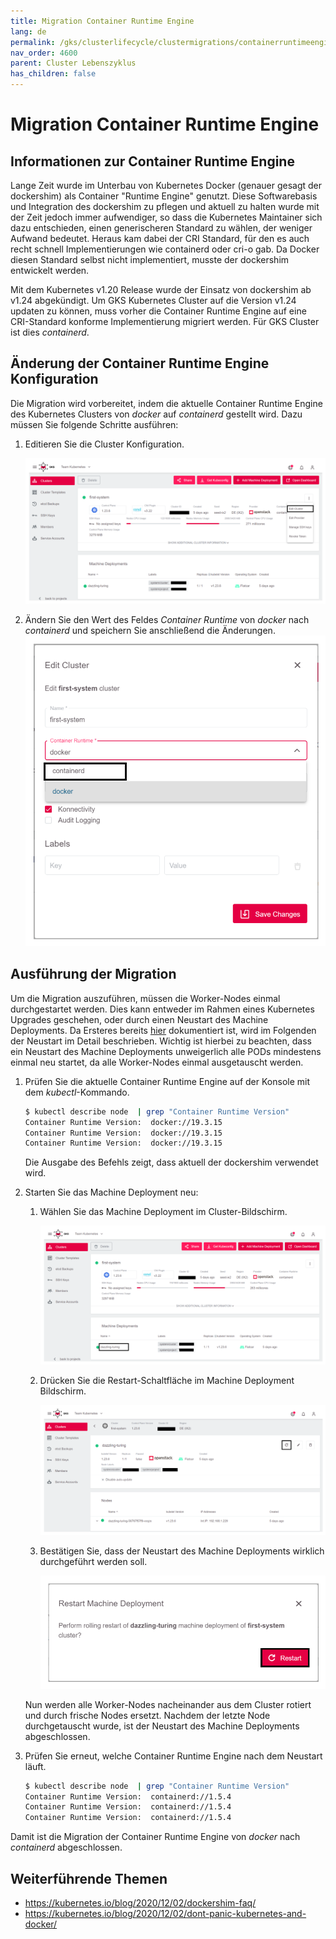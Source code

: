 ```yaml
---
title: Migration Container Runtime Engine
lang: de
permalink: /gks/clusterlifecycle/clustermigrations/containerruntimeengine/
nav_order: 4600
parent: Cluster Lebenszyklus
has_children: false
---
```

<!-- LTeX:  language=de-DE -->
# Migration Container Runtime Engine

## Informationen zur Container Runtime Engine

Lange Zeit wurde im Unterbau von Kubernetes Docker (genauer gesagt der dockershim)
als Container "Runtime Engine" genutzt. Diese Softwarebasis und Integration
des dockershim zu pflegen und aktuell zu halten wurde mit der Zeit jedoch
immer aufwendiger, so dass die Kubernetes Maintainer sich dazu entschieden,
einen generischeren Standard zu wählen, der weniger Aufwand bedeutet. Heraus
kam dabei der CRI Standard, für den es auch recht schnell Implementierungen
wie containerd oder cri-o gab. Da Docker diesen Standard selbst nicht implementiert,
musste der dockershim entwickelt werden.

Mit dem Kubernetes v1.20 Release wurde der Einsatz von dockershim ab v1.24
abgekündigt. Um GKS Kubernetes Cluster auf die Version v1.24 updaten zu
können, muss vorher die Container Runtime Engine auf eine CRI-Standard
konforme Implementierung migriert werden. Für GKS Cluster ist dies
*containerd*.

## Änderung der Container Runtime Engine Konfiguration

Die Migration wird vorbereitet, indem die aktuelle Container Runtime Engine
des Kubernetes Clusters von *docker* auf *containerd* gestellt wird. Dazu
müssen Sie folgende Schritte ausführen:

1. Editieren Sie die Cluster Konfiguration.

   ![edit-cluster-config](../../images/MigContRun01.png)

1. Ändern Sie den Wert des Feldes *Container Runtime* von *docker* nach *containerd* und speichern Sie anschließend die Änderungen.
   ![switch-cre-config](../../images/MigContRun02.png)

## Ausführung der Migration

Um die Migration auszuführen, müssen die Worker-Nodes einmal durchgestartet
werden. Dies kann entweder im Rahmen eines Kubernetes Upgrades geschehen,
oder durch einen Neustart des Machine Deployments. Da Ersteres bereits
[hier](/gks/clusterlifecycle/upgradingacluster/) dokumentiert ist, wird
im Folgenden der Neustart im Detail beschrieben. Wichtig ist hierbei zu
beachten, dass ein Neustart des Machine Deployments unweigerlich alle PODs
mindestens einmal neu startet, da alle Worker-Nodes einmal ausgetauscht
werden.

1. Prüfen Sie die aktuelle Container Runtime Engine auf der Konsole mit dem *kubectl*-Kommando.

   ```bash
   $ kubectl describe node  | grep "Container Runtime Version"
   Container Runtime Version:  docker://19.3.15
   Container Runtime Version:  docker://19.3.15
   Container Runtime Version:  docker://19.3.15
   ```

   Die Ausgabe des Befehls zeigt, dass aktuell der dockershim verwendet wird.

1. Starten Sie das Machine Deployment neu:
    1. Wählen Sie das Machine Deployment im Cluster-Bildschirm.

       ![choose-machinedeployment](../../images/MigContRun03.png)

    1. Drücken Sie die Restart-Schaltfläche im Machine Deployment Bildschirm.

       ![click-on-restart-button](../../images/MigContRun04.png)

    1. Bestätigen Sie, dass der Neustart des Machine Deployments wirklich durchgeführt werden soll.

       ![confirm-restart](../../images/MigContRun05.png)

   Nun werden alle Worker-Nodes nacheinander aus dem Cluster rotiert und
   durch frische Nodes ersetzt. Nachdem der letzte Node durchgetauscht
   wurde, ist der Neustart des Machine Deployments abgeschlossen.

1. Prüfen Sie erneut, welche Container Runtime Engine nach dem Neustart läuft.

   ```bash
   $ kubectl describe node  | grep "Container Runtime Version"
   Container Runtime Version:  containerd://1.5.4
   Container Runtime Version:  containerd://1.5.4
   Container Runtime Version:  containerd://1.5.4
   ```

Damit ist die Migration der Container Runtime Engine von *docker* nach
*containerd* abgeschlossen.

## Weiterführende Themen

* <https://kubernetes.io/blog/2020/12/02/dockershim-faq/>
* <https://kubernetes.io/blog/2020/12/02/dont-panic-kubernetes-and-docker/>
